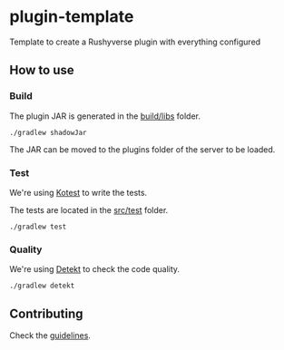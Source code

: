 # plugin-template

Template to create a Rushyverse plugin with everything configured

## How to use

### Build

The plugin JAR is generated in the [build/libs](build/libs) folder.

```shell
./gradlew shadowJar
```

The JAR can be moved to the plugins folder of the server to be loaded.

### Test

We're using [Kotest](https://kotest.io/) to write the tests.

The tests are located in the [src/test](src/test) folder.

```shell
./gradlew test
```

### Quality

We're using [Detekt](https://github.com/detekt/detekt) to check the code quality.

```shell
./gradlew detekt
```

## Contributing

Check the [guidelines](CONTRIBUTING.md).
